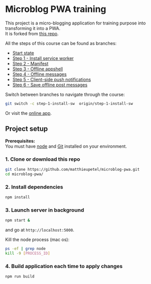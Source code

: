 Microblog PWA training
======================================

This project is a micro-blogging application for training purpose into transforming it into a PWA.  
It is forked from [this repo](https://github.com/octo-webf/microblog-pwa). 
 
All the steps of this course can be found as branches:  

* [Start state](https://github.com/matthieupetel/microblog-pwa/tree/master)
* [Step 1 - Install service worker](https://github.com/matthieupetel/microblog-pwa/tree/step-1-install-sw)
* [Step 2 - Manifest](https://github.com/matthieupetel/microblog-pwa/tree/step-2-manifest)
* [Step 3 - Offline appshell](https://github.com/matthieupetel/microblog-pwa/tree/step-3-offline-appshell)
* [Step 4 - Offline messages](https://github.com/matthieupetel/microblog-pwa/tree/step-4-offline-messages)
* [Step 5 - Client-side push notifications](https://github.com/matthieupetel/microblog-pwa/tree/step-5-client-side-push-notification)
* [Step 6 - Save offline post messages](https://github.com/matthieupetel/microblog-pwa/tree/step-6-save-offline-post-message)

Switch between branches to navigate through the course:
```bash
git switch -c step-1-install-sw  origin/step-1-install-sw
```

Or visit the [online app](https://microblog-pwa-0.herokuapp.com/).

Project setup
--------------------------------------

**Prerequisites:**  
You must have [node](https://nodejs.org/en/download/package-manager/) and 
[Git](https://www.atlassian.com/git/tutorials/install-git) installed on your environment.

### 1. Clone or download this repo

```bash
git clone https://github.com/matthieupetel/microblog-pwa.git
cd microblog-pwa/
```

### 2. Install dependencies

```bash
npm install
```

### 3. Launch server in background

```bash
npm start &
```

and go at `http://localhost:5000`.

Kill the node process (mac os):
```bash
ps -ef | grep node
kill -9 [PROCESS_ID]
``` 

### 4. Build application each time to apply changes

```bash
npm run build
```

